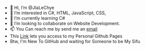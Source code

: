- 👋 Hi, I’m @JIaLeChye
- 👀 I’m interested in C#, HTML, JavaScript, CSS, 
- 🌱 I’m currently learning C#
- 💞️ I’m looking to collaborate on Website Development. 
- 📫 You Can reach me by send me an <a href="mailto:jialecjl2016@outlook.com"> email </a> 
- This <a href="https://jialechye.github.io/JLCTech/" target="_blank">Link</a> lets you access to my Personal Github Pages
- Btw, I'm New To GitHub and waiting for Someone to be My Sifu 

<!---
JIaLeChye/JIaLeChye is a ✨ special ✨ repository because its `README.md` (this file) appears on your GitHub profile.
You can click the Preview link to take a look at your changes.
--->
